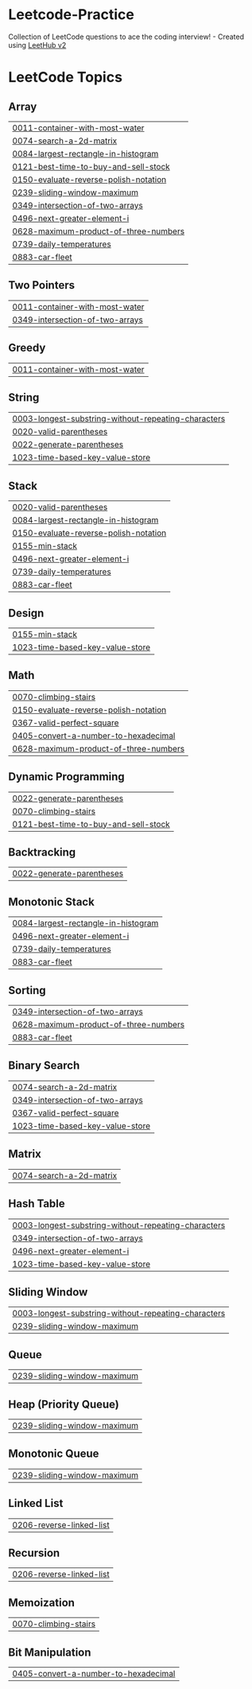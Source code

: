 # Leetcode-Practice
Collection of LeetCode questions to ace the coding interview! - Created using [LeetHub v2](https://github.com/arunbhardwaj/LeetHub-2.0)

<!---LeetCode Topics Start-->
# LeetCode Topics
## Array
|  |
| ------- |
| [0011-container-with-most-water](https://github.com/Photon3009/Leetcode-Practice/tree/master/0011-container-with-most-water) |
| [0074-search-a-2d-matrix](https://github.com/Photon3009/Leetcode-Practice/tree/master/0074-search-a-2d-matrix) |
| [0084-largest-rectangle-in-histogram](https://github.com/Photon3009/Leetcode-Practice/tree/master/0084-largest-rectangle-in-histogram) |
| [0121-best-time-to-buy-and-sell-stock](https://github.com/Photon3009/Leetcode-Practice/tree/master/0121-best-time-to-buy-and-sell-stock) |
| [0150-evaluate-reverse-polish-notation](https://github.com/Photon3009/Leetcode-Practice/tree/master/0150-evaluate-reverse-polish-notation) |
| [0239-sliding-window-maximum](https://github.com/Photon3009/Leetcode-Practice/tree/master/0239-sliding-window-maximum) |
| [0349-intersection-of-two-arrays](https://github.com/Photon3009/Leetcode-Practice/tree/master/0349-intersection-of-two-arrays) |
| [0496-next-greater-element-i](https://github.com/Photon3009/Leetcode-Practice/tree/master/0496-next-greater-element-i) |
| [0628-maximum-product-of-three-numbers](https://github.com/Photon3009/Leetcode-Practice/tree/master/0628-maximum-product-of-three-numbers) |
| [0739-daily-temperatures](https://github.com/Photon3009/Leetcode-Practice/tree/master/0739-daily-temperatures) |
| [0883-car-fleet](https://github.com/Photon3009/Leetcode-Practice/tree/master/0883-car-fleet) |
## Two Pointers
|  |
| ------- |
| [0011-container-with-most-water](https://github.com/Photon3009/Leetcode-Practice/tree/master/0011-container-with-most-water) |
| [0349-intersection-of-two-arrays](https://github.com/Photon3009/Leetcode-Practice/tree/master/0349-intersection-of-two-arrays) |
## Greedy
|  |
| ------- |
| [0011-container-with-most-water](https://github.com/Photon3009/Leetcode-Practice/tree/master/0011-container-with-most-water) |
## String
|  |
| ------- |
| [0003-longest-substring-without-repeating-characters](https://github.com/Photon3009/Leetcode-Practice/tree/master/0003-longest-substring-without-repeating-characters) |
| [0020-valid-parentheses](https://github.com/Photon3009/Leetcode-Practice/tree/master/0020-valid-parentheses) |
| [0022-generate-parentheses](https://github.com/Photon3009/Leetcode-Practice/tree/master/0022-generate-parentheses) |
| [1023-time-based-key-value-store](https://github.com/Photon3009/Leetcode-Practice/tree/master/1023-time-based-key-value-store) |
## Stack
|  |
| ------- |
| [0020-valid-parentheses](https://github.com/Photon3009/Leetcode-Practice/tree/master/0020-valid-parentheses) |
| [0084-largest-rectangle-in-histogram](https://github.com/Photon3009/Leetcode-Practice/tree/master/0084-largest-rectangle-in-histogram) |
| [0150-evaluate-reverse-polish-notation](https://github.com/Photon3009/Leetcode-Practice/tree/master/0150-evaluate-reverse-polish-notation) |
| [0155-min-stack](https://github.com/Photon3009/Leetcode-Practice/tree/master/0155-min-stack) |
| [0496-next-greater-element-i](https://github.com/Photon3009/Leetcode-Practice/tree/master/0496-next-greater-element-i) |
| [0739-daily-temperatures](https://github.com/Photon3009/Leetcode-Practice/tree/master/0739-daily-temperatures) |
| [0883-car-fleet](https://github.com/Photon3009/Leetcode-Practice/tree/master/0883-car-fleet) |
## Design
|  |
| ------- |
| [0155-min-stack](https://github.com/Photon3009/Leetcode-Practice/tree/master/0155-min-stack) |
| [1023-time-based-key-value-store](https://github.com/Photon3009/Leetcode-Practice/tree/master/1023-time-based-key-value-store) |
## Math
|  |
| ------- |
| [0070-climbing-stairs](https://github.com/Photon3009/Leetcode-Practice/tree/master/0070-climbing-stairs) |
| [0150-evaluate-reverse-polish-notation](https://github.com/Photon3009/Leetcode-Practice/tree/master/0150-evaluate-reverse-polish-notation) |
| [0367-valid-perfect-square](https://github.com/Photon3009/Leetcode-Practice/tree/master/0367-valid-perfect-square) |
| [0405-convert-a-number-to-hexadecimal](https://github.com/Photon3009/Leetcode-Practice/tree/master/0405-convert-a-number-to-hexadecimal) |
| [0628-maximum-product-of-three-numbers](https://github.com/Photon3009/Leetcode-Practice/tree/master/0628-maximum-product-of-three-numbers) |
## Dynamic Programming
|  |
| ------- |
| [0022-generate-parentheses](https://github.com/Photon3009/Leetcode-Practice/tree/master/0022-generate-parentheses) |
| [0070-climbing-stairs](https://github.com/Photon3009/Leetcode-Practice/tree/master/0070-climbing-stairs) |
| [0121-best-time-to-buy-and-sell-stock](https://github.com/Photon3009/Leetcode-Practice/tree/master/0121-best-time-to-buy-and-sell-stock) |
## Backtracking
|  |
| ------- |
| [0022-generate-parentheses](https://github.com/Photon3009/Leetcode-Practice/tree/master/0022-generate-parentheses) |
## Monotonic Stack
|  |
| ------- |
| [0084-largest-rectangle-in-histogram](https://github.com/Photon3009/Leetcode-Practice/tree/master/0084-largest-rectangle-in-histogram) |
| [0496-next-greater-element-i](https://github.com/Photon3009/Leetcode-Practice/tree/master/0496-next-greater-element-i) |
| [0739-daily-temperatures](https://github.com/Photon3009/Leetcode-Practice/tree/master/0739-daily-temperatures) |
| [0883-car-fleet](https://github.com/Photon3009/Leetcode-Practice/tree/master/0883-car-fleet) |
## Sorting
|  |
| ------- |
| [0349-intersection-of-two-arrays](https://github.com/Photon3009/Leetcode-Practice/tree/master/0349-intersection-of-two-arrays) |
| [0628-maximum-product-of-three-numbers](https://github.com/Photon3009/Leetcode-Practice/tree/master/0628-maximum-product-of-three-numbers) |
| [0883-car-fleet](https://github.com/Photon3009/Leetcode-Practice/tree/master/0883-car-fleet) |
## Binary Search
|  |
| ------- |
| [0074-search-a-2d-matrix](https://github.com/Photon3009/Leetcode-Practice/tree/master/0074-search-a-2d-matrix) |
| [0349-intersection-of-two-arrays](https://github.com/Photon3009/Leetcode-Practice/tree/master/0349-intersection-of-two-arrays) |
| [0367-valid-perfect-square](https://github.com/Photon3009/Leetcode-Practice/tree/master/0367-valid-perfect-square) |
| [1023-time-based-key-value-store](https://github.com/Photon3009/Leetcode-Practice/tree/master/1023-time-based-key-value-store) |
## Matrix
|  |
| ------- |
| [0074-search-a-2d-matrix](https://github.com/Photon3009/Leetcode-Practice/tree/master/0074-search-a-2d-matrix) |
## Hash Table
|  |
| ------- |
| [0003-longest-substring-without-repeating-characters](https://github.com/Photon3009/Leetcode-Practice/tree/master/0003-longest-substring-without-repeating-characters) |
| [0349-intersection-of-two-arrays](https://github.com/Photon3009/Leetcode-Practice/tree/master/0349-intersection-of-two-arrays) |
| [0496-next-greater-element-i](https://github.com/Photon3009/Leetcode-Practice/tree/master/0496-next-greater-element-i) |
| [1023-time-based-key-value-store](https://github.com/Photon3009/Leetcode-Practice/tree/master/1023-time-based-key-value-store) |
## Sliding Window
|  |
| ------- |
| [0003-longest-substring-without-repeating-characters](https://github.com/Photon3009/Leetcode-Practice/tree/master/0003-longest-substring-without-repeating-characters) |
| [0239-sliding-window-maximum](https://github.com/Photon3009/Leetcode-Practice/tree/master/0239-sliding-window-maximum) |
## Queue
|  |
| ------- |
| [0239-sliding-window-maximum](https://github.com/Photon3009/Leetcode-Practice/tree/master/0239-sliding-window-maximum) |
## Heap (Priority Queue)
|  |
| ------- |
| [0239-sliding-window-maximum](https://github.com/Photon3009/Leetcode-Practice/tree/master/0239-sliding-window-maximum) |
## Monotonic Queue
|  |
| ------- |
| [0239-sliding-window-maximum](https://github.com/Photon3009/Leetcode-Practice/tree/master/0239-sliding-window-maximum) |
## Linked List
|  |
| ------- |
| [0206-reverse-linked-list](https://github.com/Photon3009/Leetcode-Practice/tree/master/0206-reverse-linked-list) |
## Recursion
|  |
| ------- |
| [0206-reverse-linked-list](https://github.com/Photon3009/Leetcode-Practice/tree/master/0206-reverse-linked-list) |
## Memoization
|  |
| ------- |
| [0070-climbing-stairs](https://github.com/Photon3009/Leetcode-Practice/tree/master/0070-climbing-stairs) |
## Bit Manipulation
|  |
| ------- |
| [0405-convert-a-number-to-hexadecimal](https://github.com/Photon3009/Leetcode-Practice/tree/master/0405-convert-a-number-to-hexadecimal) |
<!---LeetCode Topics End-->